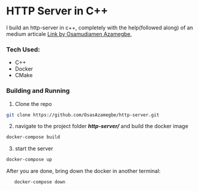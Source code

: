 # HTTP Server in C++
I build an http-server in c++, completely with the help(followed along) of an medium articale [Link by Osamudiamen Azamegbe](https://osasazamegbe.medium.com/showing-building-an-http-server-from-scratch-in-c-2da7c0db6cb7), 

### Tech Used:
- C++
- Docker
- CMake

### Building and Running
1. Clone the repo
 ```sh
 git clone https://github.com/OsasAzamegbe/http-server.git
 ```
2. navigate to the project folder *__http-server/__* and build the docker image
 ```sh
 docker-compose build
 ```
3. start the server
 ```sh
 docker-compose up
 ```

After you are done, bring down the docker in another terminal:
```sh
   docker-compose down
   ```  
